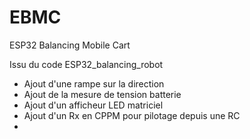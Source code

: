 # EBMC
 ESP32 Balancing Mobile Cart


Issu du code ESP32_balancing_robot

- Ajout d'une rampe sur la direction
- Ajout de la mesure de tension batterie
- Ajout d'un afficheur LED matriciel 
- Ajout d'un Rx en CPPM pour pilotage depuis une RC
- 
